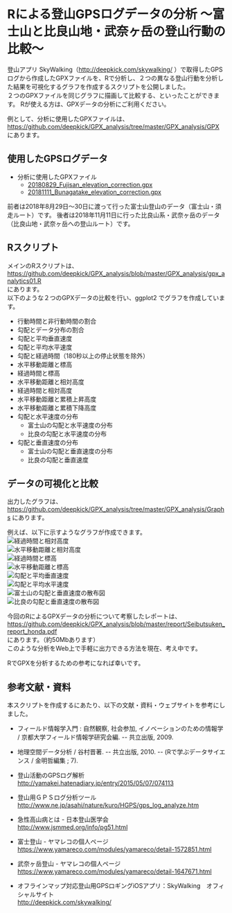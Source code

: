# Rによる登山GPSログデータの分析 〜富士山と比良山地・武奈ヶ岳の登山行動の比較〜  

登山アプリ SkyWalking（http://deepkick.com/skywalking/ ）で取得したGPSログから作成したGPXファイルを、Rで分析し、２つの異なる登山行動を分析した結果を可視化するグラフを作成するスクリプトを公開しました。  
２つのGPXファイルを同じグラフに描画して比較する、といったことができます。
Rが使える方は、GPXデータの分析にご利用ください。

例として、分析に使用したGPXファイルは、
https://github.com/deepkick/GPX_analysis/tree/master/GPX_analysis/GPX
にあります。  

## 使用したGPSログデータ
- 分析に使用したGPXファイル
  - [20180829_Fujisan_elevation_correction.gpx](https://github.com/deepkick/GPX_analysis/tree/master/GPX_analysis/GPX/20180829_Fujisan_elevation_correction.gpx)
  - [20181111_Bunagatake_elevation_correction.gpx](https://github.com/deepkick/GPX_analysis/tree/master/GPX_analysis/GPX/20181111_Bunagatake_elevation_correction.gpx) 

前者は2018年8月29日〜30日に渡って行った富士山登山のデータ（富士山・須走ルート）です。
後者は2018年11月11日に行った比良山系・武奈ヶ岳のデータ（比良山地・武奈ヶ岳への登山ルート）です。
  

## Rスクリプト
メインのRスクリプトは、  
https://github.com/deepkick/GPX_analysis/blob/master/GPX_analysis/gpx_analytics01.R  
にあります。  
以下のような２つのGPXデータの比較を行い、ggplot2 でグラフを作成しています。 

- 行動時間と非行動時間の割合
- 勾配とデータ分布の割合
- 勾配と平均垂直速度
- 勾配と平均水平速度
- 勾配と経過時間（180秒以上の停止状態を除外）
- 水平移動距離と標高
- 経過時間と標高
- 水平移動距離と相対高度
- 経過時間と相対高度
- 水平移動距離と累積上昇高度
- 水平移動距離と累積下降高度
- 勾配と水平速度の分布
  - 富士山の勾配と水平速度の分布
  - 比良の勾配と水平速度の分布
- 勾配と垂直速度の分布
  - 富士山の勾配と垂直速度の分布
  - 比良の勾配と垂直速度  

## データの可視化と比較
出力したグラフは、https://github.com/deepkick/GPX_analysis/tree/master/GPX_analysis/Graphs にあります。  

例えば、以下に示すようなグラフが作成できます。  
![経過時間と相対高度](https://github.com/deepkick/GPX_analysis/blob/master/GPX_analysis/Graphs/01a_経過時間と相対高度.png)  
![水平移動距離と相対高度](https://github.com/deepkick/GPX_analysis/blob/master/GPX_analysis/Graphs/01b_水平移動距離と相対高度.png)  
![経過時間と標高](https://github.com/deepkick/GPX_analysis/blob/master/GPX_analysis/Graphs/02a_経過時間と標高.png)  
![水平移動距離と標高](https://github.com/deepkick/GPX_analysis/blob/master/GPX_analysis/Graphs/02b_水平移動距離と標高.png)  
![勾配と平均垂直速度](https://github.com/deepkick/GPX_analysis/blob/master/GPX_analysis/Graphs/04a_勾配と平均垂直速度.png)  
![勾配と平均水平速度](https://github.com/deepkick/GPX_analysis/blob/master/GPX_analysis/Graphs/04b_勾配と平均水平速度.png)  
![富士山の勾配と垂直速度の散布図](https://github.com/deepkick/GPX_analysis/blob/master/GPX_analysis/Graphs/04a_富士山の勾配と垂直速度の散布図.png)  
![比良の勾配と垂直速度の散布図](https://github.com/deepkick/GPX_analysis/blob/master/GPX_analysis/Graphs/04a_比良の勾配と垂直速度の散布図.png)  

今回のRによるGPXデータの分析について考察したレポートは、  
https://github.com/deepkick/GPX_analysis/blob/master/report/Seibutsuken_report_honda.pdf  
にあります。（約50Mbあります）  
このような分析をWeb上で手軽に出力できる方法を現在、考え中です。  

RでGPXを分析するための参考になれば幸いです。

## 参考文献・資料  

本スクリプトを作成するにあたり、以下の文献・資料・ウェブサイトを参考にしました。

- フィールド情報学入門 : 自然観察, 社会参加, イノベーションのための情報学 / 京都大学フィールド情報学研究会編. -- 共立出版, 2009.  

- 地理空間データ分析 / 谷村晋著. -- 共立出版, 2010. -- (Rで学ぶデータサイエンス / 金明哲編集 ; 7).  

- 登山活動のGPSログ解析  
	http://yamakei.hatenadiary.jp/entry/2015/05/07/074113  

- 登山用ＧＰＳログ分析ツール　
	http://www.ne.jp/asahi/nature/kuro/HGPS/gps_log_analyze.htm  

- 急性高山病とは - 日本登山医学会　
	http://www.jsmmed.org/info/pg51.html  

- 富士登山 - ヤマレコの個人ページ　
	https://www.yamareco.com/modules/yamareco/detail-1572851.html  

- 武奈ヶ岳登山 - ヤマレコの個人ページ　
	https://www.yamareco.com/modules/yamareco/detail-1647671.html  

- オフラインマップ対応登山用GPSロギングiOSアプリ：SkyWalking　オフィシャルサイト  
	http://deepkick.com/skywalking/  
